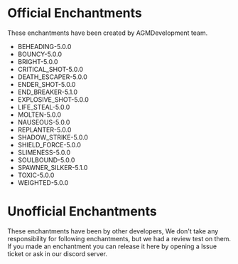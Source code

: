 # Official Enchantments
These enchantments have been created by AGMDevelopment team.  
* BEHEADING-5.0.0
* BOUNCY-5.0.0
* BRIGHT-5.0.0
* CRITICAL_SHOT-5.0.0
* DEATH_ESCAPER-5.0.0
* ENDER_SHOT-5.0.0
* END_BREAKER-5.1.0
* EXPLOSIVE_SHOT-5.0.0
* LIFE_STEAL-5.0.0
* MOLTEN-5.0.0
* NAUSEOUS-5.0.0
* REPLANTER-5.0.0
* SHADOW_STRIKE-5.0.0
* SHIELD_FORCE-5.0.0
* SLIMENESS-5.0.0
* SOULBOUND-5.0.0
* SPAWNER_SILKER-5.1.0
* TOXIC-5.0.0
* WEIGHTED-5.0.0
# Unofficial Enchantments
These enchantments have been by other developers, We don't take any responsibility for following enchantments, but we had a review test on them.  
If you made an enchantment you can release it here by opening a Issue ticket or ask in our discord server.  
